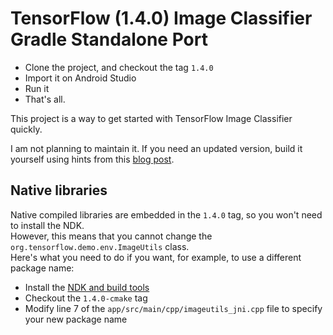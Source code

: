# TensorFlow (1.4.0) Image Classifier Gradle Standalone Port

- Clone the project, and checkout the tag `1.4.0`
- Import it on Android Studio
- Run it
- That's all.

This project is a way to get started with TensorFlow Image Classifier quickly.

I am not planning to maintain it. If you need an updated version, build it yourself using hints from this [blog post][blog-post].


## Native libraries

Native compiled libraries are embedded in the `1.4.0` tag, so you won't need to install the NDK.  
However, this means that you cannot change the `org.tensorflow.demo.env.ImageUtils` class.  
Here's what you need to do if you want, for example, to use a different package name:

* Install the [NDK and build tools][ndk]
* Checkout the `1.4.0-cmake` tag
* Modify line 7 of the `app/src/main/cpp/imageutils_jni.cpp` file to specify your new package name

[blog-post]: http://nilhcem.com/android/custom-tensorflow-classifier
[ndk]: https://developer.android.com/studio/projects/add-native-code.html
